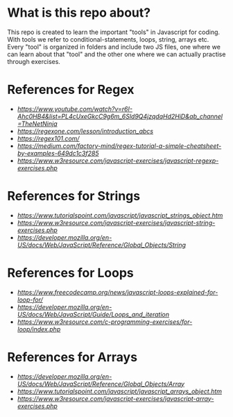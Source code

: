 # What is this repo about?

This repo is created to learn the important "tools" in Javascript for coding. With tools we refer to
conditional-statements, loops, string, arrays etc. Every "tool" is organized in folders and include two 
JS files, one where we can learn about that "tool" and the other one where we can actually practise through
exercises.

# References for Regex
* *https://www.youtube.com/watch?v=r6I-Ahc0HB4&list=PL4cUxeGkcC9g6m_6Sld9Q4jzqdqHd2HiD&ab_channel=TheNetNinja*
* *https://regexone.com/lesson/introduction_abcs*
* *https://regex101.com/*
* *https://medium.com/factory-mind/regex-tutorial-a-simple-cheatsheet-by-examples-649dc1c3f285*
* *https://www.w3resource.com/javascript-exercises/javascript-regexp-exercises.php*

# References for Strings
* *https://www.tutorialspoint.com/javascript/javascript_strings_object.htm*
* *https://www.w3resource.com/javascript-exercises/javascript-string-exercises.php*
* *https://developer.mozilla.org/en-US/docs/Web/JavaScript/Reference/Global_Objects/String*

# References for Loops
* *https://www.freecodecamp.org/news/javascript-loops-explained-for-loop-for/*
* *https://developer.mozilla.org/en-US/docs/Web/JavaScript/Guide/Loops_and_iteration*
* *https://www.w3resource.com/c-programming-exercises/for-loop/index.php*

# References for Arrays
* *https://developer.mozilla.org/en-US/docs/Web/JavaScript/Reference/Global_Objects/Array*
* *https://www.tutorialspoint.com/javascript/javascript_arrays_object.htm*
* *https://www.w3resource.com/javascript-exercises/javascript-array-exercises.php*